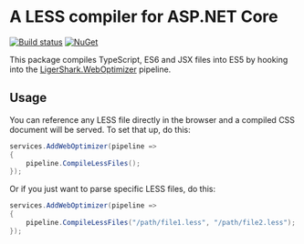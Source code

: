 # A LESS compiler for ASP.NET Core

[![Build status](https://ci.appveyor.com/api/projects/status/h7vn1gsn7139r74e?svg=true)](https://ci.appveyor.com/project/madskristensen/weboptimizer-typescript)
[![NuGet](https://img.shields.io/nuget/v/LigerShark.WebOptimizer.LESS.svg)](https://nuget.org/packages/LigerShark.WebOptimizer.LESS/)

This package compiles TypeScript, ES6 and JSX files into ES5 by hooking into the [LigerShark.WebOptimizer](https://github.com/ligershark/WebOptimizer) pipeline.

## Usage

You can reference any LESS file directly in the browser and a compiled CSS document will be served. To set that up, do this:

```c#
services.AddWebOptimizer(pipeline =>
{
    pipeline.CompileLessFiles();
});
```

Or if you just want to parse specific LESS files, do this:

```c#
services.AddWebOptimizer(pipeline =>
{
    pipeline.CompileLessFiles("/path/file1.less", "/path/file2.less");
});
```